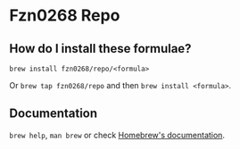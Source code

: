 # Fzn0268 Repo

## How do I install these formulae?
`brew install fzn0268/repo/<formula>`

Or `brew tap fzn0268/repo` and then `brew install <formula>`.

## Documentation
`brew help`, `man brew` or check [Homebrew's documentation](https://docs.brew.sh).
